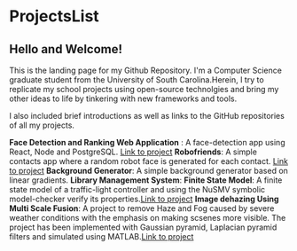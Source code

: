 # ProjectsList

## Hello and Welcome!
This is the landing page for my Github Repository. I'm a Computer Science graduate student from the University of South Carolina.Herein, I try to replicate my school projects using open-source technolgies and bring my other ideas to life by tinkering with new frameworks and tools.

I also included brief introductions as well as links to the GitHub repositories of all my projects.

**Face Detection and Ranking Web Application** :  A face-detection app using React, Node and PostgreSQL. [Link to project](https://github.com/SaiAdarsh/Face_recognition)
**Robofriends**: A simple contacts app where a random robot face is generated for each contact. [Link to project](https://github.com/SaiAdarsh/RoboFriends)
**Background Generator**: A simple background generator based on linear gradients. 
**Library Management System**: 
**Finite State Model**: A finite state model of a traffic-light controller and using the NuSMV symbolic model-checker verify its properties.[Link to project](https://github.com/SaiAdarsh/Finite-State-Model)
**Image dehazing Using Multi Scale Fusion**: A project to remove Haze and Fog caused by severe weather conditions with the emphasis on making scsenes more visible. The project has been implemented with Gaussian pyramid, Laplacian pyramid filters and simulated using MATLAB.[Link to project](https://github.com/SaiAdarsh/Image_dehazing_Using_Multi_Scale_Fusion)




